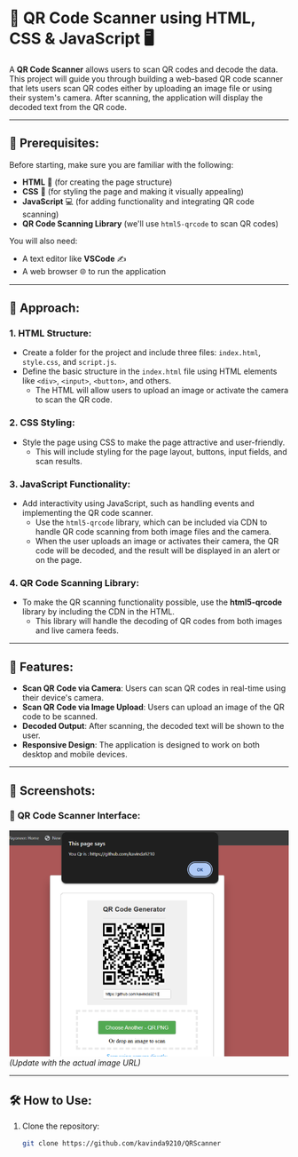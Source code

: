 # 📱 **QR Code Scanner using HTML, CSS & JavaScript** 🖥️

A **QR Code Scanner** allows users to scan QR codes and decode the data. This project will guide you through building a web-based QR code scanner that lets users scan QR codes either by uploading an image file or using their system's camera. After scanning, the application will display the decoded text from the QR code.

---

## 📝 **Prerequisites**:

Before starting, make sure you are familiar with the following:

- **HTML** 📄 (for creating the page structure)
- **CSS** 🎨 (for styling the page and making it visually appealing)
- **JavaScript** 💻 (for adding functionality and integrating QR code scanning)
- **QR Code Scanning Library** (we'll use `html5-qrcode` to scan QR codes)

You will also need:

- A text editor like **VSCode** ✍️
- A web browser 🌐 to run the application

---

## 🚀 **Approach**:

### 1. **HTML Structure**:
- Create a folder for the project and include three files: `index.html`, `style.css`, and `script.js`.
- Define the basic structure in the `index.html` file using HTML elements like `<div>`, `<input>`, `<button>`, and others.
  - The HTML will allow users to upload an image or activate the camera to scan the QR code.

### 2. **CSS Styling**:
- Style the page using CSS to make the page attractive and user-friendly.
  - This will include styling for the page layout, buttons, input fields, and scan results.

### 3. **JavaScript Functionality**:
- Add interactivity using JavaScript, such as handling events and implementing the QR code scanner.
  - Use the `html5-qrcode` library, which can be included via CDN to handle QR code scanning from both image files and the camera.
  - When the user uploads an image or activates their camera, the QR code will be decoded, and the result will be displayed in an alert or on the page.

### 4. **QR Code Scanning Library**:
- To make the QR scanning functionality possible, use the **html5-qrcode** library by including the CDN in the HTML.
  - This library will handle the decoding of QR codes from both images and live camera feeds.

---

## 🌟 **Features**:

- **Scan QR Code via Camera**: Users can scan QR codes in real-time using their device's camera.
- **Scan QR Code via Image Upload**: Users can upload an image of the QR code to be scanned.
- **Decoded Output**: After scanning, the decoded text will be shown to the user.
- **Responsive Design**: The application is designed to work on both desktop and mobile devices.

---

## 📸 **Screenshots**:

### 📸 **QR Code Scanner Interface**:
![QR Code Scanner Screenshot](https://github.com/kavinda9210/QRScanner/blob/main/QRScanner/screenshot/Capture.PNG) *(Update with the actual image URL)*

---

## 🛠️ **How to Use**:

1. Clone the repository:
   ```bash
   git clone https://github.com/kavinda9210/QRScanner
